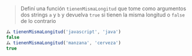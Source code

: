 > Definí una función `tienenMismaLongitud` que tome como argumentos dos strings `a` y `b` y devuelva `true` si tienen la misma longitud o `false` de lo contrario
>
```javascript
ム tienenMismaLongitud('javascript', 'java')
false
ム tienenMismaLongitud('manzana', 'cerveza')
true
```